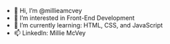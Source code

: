- 👋 Hi, I’m @millieamcvey
- 👀 I’m interested in Front-End Development
- 🌱 I’m currently learning: HTML, CSS, and JavaScript
- 📫 LinkedIn: Millie McVey

<!---
millieamcvey/millieamcvey is a ✨ special ✨ repository because its `README.md` (this file) appears on your GitHub profile.
You can click the Preview link to take a look at your changes.
--->
